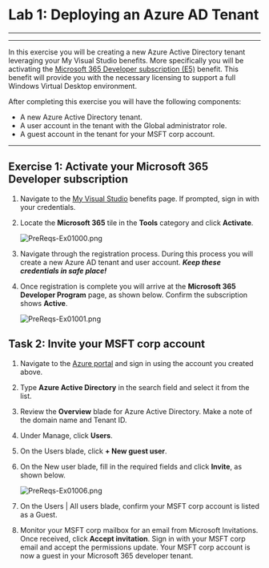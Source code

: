 # Lab 1: Deploying an Azure AD Tenant

--------------------------------------------------
---
In this exercise you will be creating a new Azure Active Directory tenant leveraging your My Visual Studio benefits. More specifically you will be activating the [Microsoft 365 Developer subscription (E5)](https://docs.microsoft.com/en-us/visualstudio/subscriptions/vs-m365) benefit. This benefit will provide you with the necessary licensing to support a full Windows Virtual Desktop environment.

After completing this exercise you will have the following components:

- A new Azure Active Directory tenant.
- A user account in the tenant with the Global administrator role.
- A guest account in the tenant for your MSFT corp account.

---

## Exercise 1: Activate your Microsoft 365 Developer subscription

1. Navigate to the [My Visual Studio](https://my.visualstudio.com) benefits page. If prompted, sign in with your credentials.
2. Locate the **Microsoft 365** tile in the **Tools** category and click **Activate**.

   ![PreReqs-Ex01000.png](attachments/PreReqs-Ex01000-12d581c5-7ddd-42c4-84ae-e0e311d62daa.png)

3. Navigate through the registration process. During this process you will create a new Azure AD tenant and user account. _**Keep these credentials in safe place!**_ 
4. Once registration is complete you will arrive at the **Microsoft 365 Developer Program** page, as shown below. Confirm the subscription shows **Active**.
  
   ![PreReqs-Ex01001.png](attachments/PreReqs-Ex01001-be24f035-8a5b-44ad-a5c2-b0ad3212b8db.png)

## Task 2: Invite your MSFT corp account

1. Navigate to the [Azure portal](https://portal.azure.com/) and sign in using the account you created above.
2. Type **Azure Active Directory** in the search field and select it from the list.
3. Review the **Overview** blade for Azure Active Directory. Make a note of the domain name and Tenant ID.
4. Under Manage, click **Users**.
5. On the Users blade, click **+ New guest user**.
6. On the New user blade, fill in the required fields and click **Invite**, as shown below.

   ![PreReqs-Ex01006.png](attachments/PreReqs-Ex01006-a1a529a1-746e-46f5-9ae9-65c3b46404e8.png)

7. On the Users | All users blade, confirm your MSFT corp account is listed as a Guest.
8. Monitor your MSFT corp mailbox for an email from Microsoft Invitations. Once received, click **Accept invitation**. Sign in with your MSFT corp email and accept the permissions update. Your MSFT corp account is now a guest in your Microsoft 365 developer tenant.
